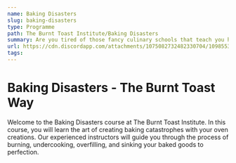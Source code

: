 ```yaml
---
name: Baking Disasters
slug: baking-disasters
type: Programme
path: The Burnt Toast Institute/Baking Disasters
summary: Are you tired of those fancy culinary schools that teach you how to bake like a professional? Look no further than The Burnt Toast Institute's Baking Disasters Programme!
url: https://cdn.discordapp.com/attachments/1075082732482330704/1098553676680933449/Ancalagen_vector_logo_of_burnt_toast_for_a_cooking_institute_d3ea6350-c10f-4141-8684-e44599ef0076.png
tags:
---
```


# Baking Disasters - The Burnt Toast Way

Welcome to the Baking Disasters course at The Burnt Toast Institute. In this course, you will learn the art of creating baking catastrophes with your oven creations. Our experienced instructors will guide you through the process of burning, undercooking, overfilling, and sinking your baked goods to perfection.
